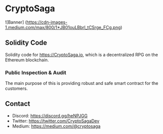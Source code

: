 # CryptoSaga

![Banner] (https://cdn-images-1.medium.com/max/800/1*JB01ouLBbrl_tCSrge_FCg.png)

## Solidity Code

Solidity code for https://CryptoSaga.io, which is a decentralized RPG on the Ethereum blockchain.

### Public Inspection & Audit

The main purpose of this is providing robust and safe smart contract for the customers.

## Contact

* Discord: https://discord.gg/heNPJGG
* Twitter: https://twitter.com/CryptoSagaDev
* Medium: https://medium.com/@cryptosaga
